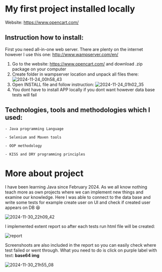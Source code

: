 # My first project installed locally
Website: https://www.opencart.com/


## Instruction how to install:
First you need all-in-one web server. There are plenty on the internet however I use this one: http://www.wampserver.com/en/
1. Go to the website: https://www.opencart.com/ and download .zip package on your computer
2. Create folder in wampserver location and unpack all files there:
   ![2024-11-24_00h58_43](https://github.com/user-attachments/assets/c0f12212-401c-4460-814c-d7945bfded64)
3. Open INSTALL file and follow instruction:
   ![2024-11-24_01h02_35](https://github.com/user-attachments/assets/26730d21-1bbc-468f-b18b-a590deb060b1)
4. You dont have to install APP locally if you dont want however data base tests will fail

## Technologies, tools and methodologies which I used:
`- Java programming Language`

`- Selenium and Maven tools`

`- OOP methodology`

`- KISS and DRY programming principles` 


# More about project
I have been learning Java since February 2024. As we all know nothing teach more as own projects where we can implement new things and examine our knowledge.
Here I was able to connect to the data base and write some tests for example create user on UI and check if created user appears on DB :satisfied:

![2024-11-30_22h09_42](https://github.com/user-attachments/assets/59019abe-437b-472e-91b2-5a6b5ae2228f)


I implemented extent report so after each tests run html file will be created:

![report](https://github.com/user-attachments/assets/c127c670-b59b-4569-afdf-156b9589c69d)

Screenshoots are also included in the report so you can easily check where test failed or went through. What you need to do is click on purple label with text: **base64 img**

![2024-11-30_21h55_08](https://github.com/user-attachments/assets/fb58e180-544e-49e4-80ec-9405c28a64a7)












